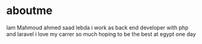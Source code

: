 # aboutme
Iam Mahmoud ahmed saad lebda i work as back end developer with php and laravel i love my carrer so much hoping to be the best at egypt one day
